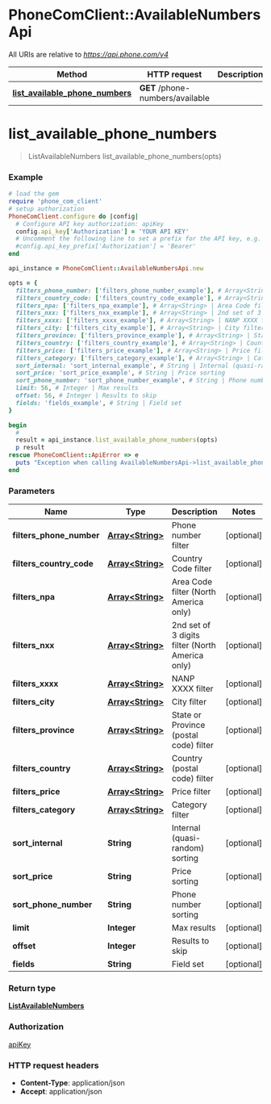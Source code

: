 # PhoneComClient::AvailableNumbersApi

All URIs are relative to *https://api.phone.com/v4*

Method | HTTP request | Description
------------- | ------------- | -------------
[**list_available_phone_numbers**](AvailableNumbersApi.md#list_available_phone_numbers) | **GET** /phone-numbers/available |


# **list_available_phone_numbers**
> ListAvailableNumbers list_available_phone_numbers(opts)





### Example
```ruby
# load the gem
require 'phone_com_client'
# setup authorization
PhoneComClient.configure do |config|
  # Configure API key authorization: apiKey
  config.api_key['Authorization'] = 'YOUR API KEY'
  # Uncomment the following line to set a prefix for the API key, e.g. 'Bearer' (defaults to nil)
  #config.api_key_prefix['Authorization'] = 'Bearer'
end

api_instance = PhoneComClient::AvailableNumbersApi.new

opts = {
  filters_phone_number: ['filters_phone_number_example'], # Array<String> | Phone number filter
  filters_country_code: ['filters_country_code_example'], # Array<String> | Country Code filter
  filters_npa: ['filters_npa_example'], # Array<String> | Area Code filter (North America only)
  filters_nxx: ['filters_nxx_example'], # Array<String> | 2nd set of 3 digits filter (North America only)
  filters_xxxx: ['filters_xxxx_example'], # Array<String> | NANP XXXX filter
  filters_city: ['filters_city_example'], # Array<String> | City filter
  filters_province: ['filters_province_example'], # Array<String> | State or Province (postal code) filter
  filters_country: ['filters_country_example'], # Array<String> | Country (postal code) filter
  filters_price: ['filters_price_example'], # Array<String> | Price filter
  filters_category: ['filters_category_example'], # Array<String> | Category filter
  sort_internal: 'sort_internal_example', # String | Internal (quasi-random) sorting
  sort_price: 'sort_price_example', # String | Price sorting
  sort_phone_number: 'sort_phone_number_example', # String | Phone number sorting
  limit: 56, # Integer | Max results
  offset: 56, # Integer | Results to skip
  fields: 'fields_example', # String | Field set
}

begin
  #
  result = api_instance.list_available_phone_numbers(opts)
  p result
rescue PhoneComClient::ApiError => e
  puts "Exception when calling AvailableNumbersApi->list_available_phone_numbers: #{e}"
end
```

### Parameters

Name | Type | Description  | Notes
------------- | ------------- | ------------- | -------------
 **filters_phone_number** | [**Array&lt;String&gt;**](String.md)| Phone number filter | [optional]
 **filters_country_code** | [**Array&lt;String&gt;**](String.md)| Country Code filter | [optional]
 **filters_npa** | [**Array&lt;String&gt;**](String.md)| Area Code filter (North America only) | [optional]
 **filters_nxx** | [**Array&lt;String&gt;**](String.md)| 2nd set of 3 digits filter (North America only) | [optional]
 **filters_xxxx** | [**Array&lt;String&gt;**](String.md)| NANP XXXX filter | [optional]
 **filters_city** | [**Array&lt;String&gt;**](String.md)| City filter | [optional]
 **filters_province** | [**Array&lt;String&gt;**](String.md)| State or Province (postal code) filter | [optional]
 **filters_country** | [**Array&lt;String&gt;**](String.md)| Country (postal code) filter | [optional]
 **filters_price** | [**Array&lt;String&gt;**](String.md)| Price filter | [optional]
 **filters_category** | [**Array&lt;String&gt;**](String.md)| Category filter | [optional]
 **sort_internal** | **String**| Internal (quasi-random) sorting | [optional]
 **sort_price** | **String**| Price sorting | [optional]
 **sort_phone_number** | **String**| Phone number sorting | [optional]
 **limit** | **Integer**| Max results | [optional]
 **offset** | **Integer**| Results to skip | [optional]
 **fields** | **String**| Field set | [optional]

### Return type

[**ListAvailableNumbers**](ListAvailableNumbers.md)

### Authorization

[apiKey](../README.md#apiKey)

### HTTP request headers

 - **Content-Type**: application/json
 - **Accept**: application/json



